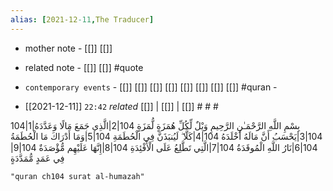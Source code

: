 ```yaml
---
alias: [2021-12-11,The Traducer]
---
```

- mother note - [[]] [[]]
- related note - [[]] [[]] #quote 
- `contemporary events` - [[]] [[]] [[]] [[]] [[]] [[]] [[]] [[]] #quran -

- [[2021-12-11]]  `22:42` _related_ [[]] | [[]] | [[]] # # #

104|1|بِسْمِ اللَّهِ الرَّحْمَـٰنِ الرَّحِيمِ وَيْلٌ لِّكُلِّ هُمَزَةٍ لُّمَزَةٍ
104|2|الَّذِي جَمَعَ مَالًا وَعَدَّدَهُ
104|3|يَحْسَبُ أَنَّ مَالَهُ أَخْلَدَهُ
104|4|كَلَّا ۖ لَيُنبَذَنَّ فِي الْحُطَمَةِ
104|5|وَمَا أَدْرَاكَ مَا الْحُطَمَةُ
104|6|نَارُ اللَّهِ الْمُوقَدَةُ
104|7|الَّتِي تَطَّلِعُ عَلَى الْأَفْئِدَةِ
104|8|إِنَّهَا عَلَيْهِم مُّؤْصَدَةٌ
104|9|فِي عَمَدٍ مُّمَدَّدَةٍ

```query
"quran ch104 surat al-humazah"
```